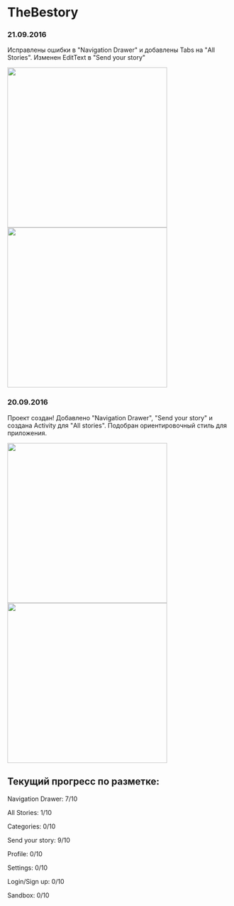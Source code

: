 # TheBestory

### 21.09.2016
Исправлены ошибки в "Navigation Drawer" и добавлены Tabs на "All Stories". Изменен EditText в "Send your story"

<img src="https://pp.vk.me/c630820/v630820656/2f01d/eThKlXdX3rg.jpg" width=360px/>
<img src="https://pp.vk.me/c630820/v630820656/2f025/sCfJZxNtnS0.jpg" width=360px/>

### 20.09.2016
Проект создан! Добавлено "Navigation Drawer", "Send your story" и создана Activity для "All stories". Подобран ориентировочный стиль для приложения. 

<img src="https://pp.vk.me/c626521/v626521113/275be/k3-3EvZOit8.jpg" width=360px/>
<img src="https://pp.vk.me/c626521/v626521096/313d5/ouTHqoDlOZ8.jpg" width=360px/>


## Текущий прогресс по разметке:

Navigation Drawer: 7/10

All Stories: 1/10

Categories: 0/10

Send your story: 9/10

Profile: 0/10

Settings: 0/10

Login/Sign up: 0/10

Sandbox: 0/10
